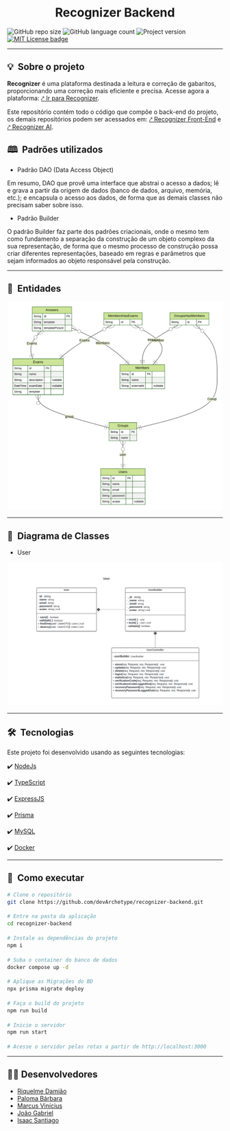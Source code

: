 <h1 align="center"> Recognizer Backend </h1>

![GitHub repo size](https://img.shields.io/github/repo-size/devArchetype/recognizer-backend?label=tamanho&style=flat-square)
![GitHub language count](https://img.shields.io/github/languages/count/devArchetype/recognizer-backend?label=linguagens&style=flat-square)
![Project version](https://img.shields.io/github/package-json/v/devArchetype/recognizer-backend?label=vers%C3%A3o&style=flat-square)
[![MIT License badge](https://img.shields.io/github/license/devArchetype/recognizer-backend?color=green&label=licen%C3%A7a&style=flat-square)](LICENSE.md)

---

<h2 id="about">💡&nbsp; Sobre o projeto</h2>

**Recognizer** é uma plataforma destinada a leitura e correção de gabaritos, proporcionando uma correção mais eficiente e precisa. Acesse agora a plataforma: [⤤ Ir para Recognizer](http://recognizer.vercel.app/).

Este repositório contém todo o código que compõe o back-end do projeto, os demais repositórios podem ser acessados em: [⤤ Recognizer Front-End](https://github.com/devArchetype/recognizer-frontend) e [⤤ Recognizer AI](https://github.com/devArchetype/recognizer-AI).

<h2 id="pattern">🕮&nbsp; Padrões utilizados </h2>

- Padrão DAO (Data Access Object)

Em resumo, DAO que provê uma interface que abstrai o acesso a dados;
lê e grava a partir da origem de dados (banco de dados, arquivo, memória, etc.); e
encapsula o acesso aos dados, de forma que as demais classes não precisam saber sobre isso.

- Padrão Builder

O padrão Builder faz parte dos padrões criacionais, onde o mesmo tem como fundamento a separação da construção de um objeto complexo da sua representação, de forma que o mesmo processo de construção possa criar diferentes representações, baseado em regras e parâmetros que sejam informados ao objeto responsável pela construção.

---

<h2 id="entities">👥&nbsp; Entidades </h2>

<img src="./prisma/ERD.svg" />

---

<h2 id="diagrams">📒&nbsp; Diagrama de Classes </h2>

- User
<img src="./.github/imgs/User.svg" />

---

<h2 id="technologies">🛠&nbsp; Tecnologias</h2>

Este projeto foi desenvolvido usando as seguintes tecnologias:

✔️ [NodeJs](https://nodejs.org/en/)

✔️ [TypeScript](https://www.typescriptlang.org/)

✔️ [ExpressJS](https://expressjs.com/)

✔️ [Prisma](https://www.prisma.io/)

✔️ [MySQL](https://www.mysql.com/)

✔️ [Docker](https://www.docker.com/)

---

<h2 id="installation">🚀&nbsp; Como executar </h2>

```bash
# Clone o repositório
git clone https://github.com/devArchetype/recognizer-backend.git

# Entre na pasta da aplicação
cd recognizer-backend

# Instale as dependẽncias do projeto
npm i

# Suba o container do banco de dados
docker compose up -d

# Aplique as Migrações do BD
npx prisma migrate deploy

# Faça o build do projeto
npm run build

# Inicie o servidor
npm run start

# Acesse o servidor pelas rotas a partir de http://localhost:3000
```

---

<h2 id="developers">👨‍💻&nbsp;Desenvolvedores</h2>

- [Riquelme Damião](https://github.com/the-riquelme)
- [Paloma Bárbara](https://github.com/palomabarbara)
- [Marcus Vinícius](https://github.com/pymarcus)
- [João Gabriel](https://github.com/Gabrieljr42)
- [Isaac Santiago](https://github.com/eoisaac)
